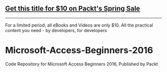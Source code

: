 ## [Get this title for $10 on Packt's Spring Sale](https://www.packt.com/V15372?utm_source=github&utm_medium=packt-github-repo&utm_campaign=spring_10_dollar_2022)
-----
For a limited period, all eBooks and Videos are only $10. All the practical content you need \- by developers, for developers

# Microsoft-Access-Beginners-2016
Code Repository for Microsoft Access Beginners 2016, Published by Packt
